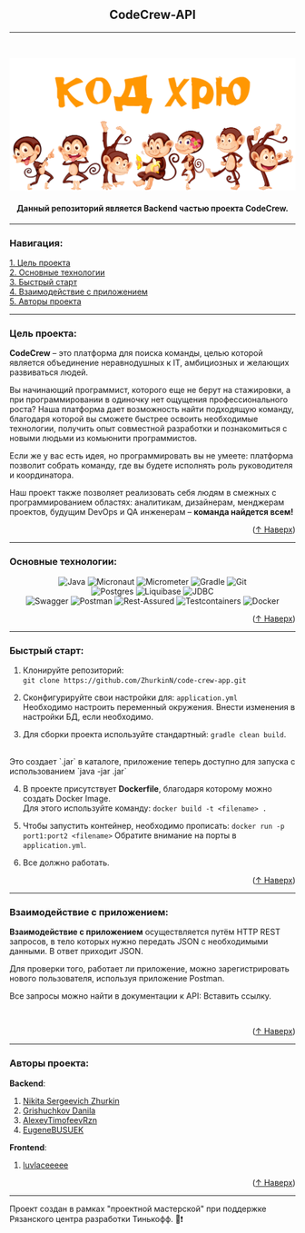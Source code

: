 ## <center> CodeCrew-API </center>
<a name="readme-top"></a>

___
<br>

![cover](https://github.com/ZhurkinN/code-crew-app/blob/endpoints-branch/gitsrc/code-hru.jpg)
#### <center> Данный репозиторий является Backend частью проекта CodeCrew. </center>

___
### Навигация:
[1. Цель проекта](#aim)  
[2. Основные технологии](#tech)  
[3. Быстрый старт](#start)   
[4. Взаимодействие с приложением](#use)  
[5. Авторы проекта](#author)

____
<a name="aim"></a> 
### Цель проекта:

**CodeCrew** – это платформа для поиска команды, целью которой является объединение неравнодушных к IT, амбициозных и желающих развиваться людей.  

Вы начинающий программист, которого еще не берут на стажировки, а при программировании в одиночку нет ощущения профессионального роста? Наша платформа дает возможность найти подходящую команду, благодаря которой вы сможете быстрее освоить необходимые технологии, получить опыт совместной разработки и познакомиться с новыми людьми из комьюнити программистов.

Если же у вас есть идея, но программировать вы не умеете: платформа позволит собрать команду, где вы будете исполнять роль руководителя и координатора. 

Наш проект также позволяет реализовать себя людям в смежных с программированием областях: аналитикам, дизайнерам, менджерам проектов, будущим DevOps и QA инженерам – **команда найдется всем!**

<p align="right">(<a href="#readme-top">↑ Наверх</a>)</p>

---
<a name="tech"></a> 
### Основные технологии:
<center>


![Java](https://img.shields.io/badge/java-%23ED8B00.svg?style=for-the-badge&logo=openjdk&logoColor=white)
![Micronaut](https://img.shields.io/badge/Micronaut-1e394e.svg?style=for-the-badge&logo=micronaut&logoColor=white)
![Micrometer](https://img.shields.io/badge/Micrometer-35b393.svg?style=for-the-badge&logo=&logoColor=white)
![Gradle](https://img.shields.io/badge/Gradle-02303A.svg?style=for-the-badge&logo=Gradle&logoColor=white)
![Git](https://img.shields.io/badge/git-%23F05033.svg?style=for-the-badge&logo=git&logoColor=white)
\
![Postgres](https://img.shields.io/badge/postgres-%23316192.svg?style=for-the-badge&logo=postgresql&logoColor=white)
![Liquibase](https://img.shields.io/badge/Liquibase-%230288D1.svg?style=for-the-badge&logo=liquibase&logoColor=white)
![JDBC](https://img.shields.io/badge/JDBC-59666C?style=for-the-badge&logo=Hibernate&logoColor=white)
\
![Swagger](https://img.shields.io/badge/-Swagger-%23Clojure?style=for-the-badge&logo=swagger&logoColor=white)
![Postman](https://img.shields.io/badge/Postman-FF6C37?style=for-the-badge&logo=postman&logoColor=white)
![Rest-Assured](https://img.shields.io/badge/REST%20Assured-25D366?style=for-the-badge&logo=&logoColor=white)
![Testcontainers](https://img.shields.io/badge/Testcontainers-%230db7ed.svg?style=for-the-badge&logo=&logoColor=white)
![Docker](https://img.shields.io/badge/docker-%230db7ed.svg?style=for-the-badge&logo=docker&logoColor=white)
</center>

<p align="right">(<a href="#readme-top">↑ Наверх</a>)</p>

---

<a name="start"></a> 
### Быстрый старт:

1. Клонируйте репозиторий:  
   `git clone https://github.com/ZhurkinN/code-crew-app.git`

2. Сконфигурируйте свои настройки для: `application.yml`  
   Необходимо настроить переменный окружения. Внести изменения в настройки БД, если необходимо.

3. Для сборки проекта используйте стандартный: `gradle clean build`.  
<br>
Это создает `<file>.jar` в каталоге, приложение теперь доступно для запуска с использованием `java -jar <your path> <file>.jar`

4. В проекте присутствует **Dockerfile**, благодаря которому можно создать Docker Image.  
   Для этого используйте команду: `docker build -t <filename> .`

5. Чтобы запустить контейнер, необходимо прописать: `docker run -p port1:port2 <filename>` 
   Обратите внимание на порты в `application.yml`.
   
6. Все должно работать.


<p align="right">(<a href="#readme-top">↑ Наверх</a>)</p>

---
<a name="use"></a> 
### Взаимодействие с приложением:

**Взаимодействие с приложением** осуществляется путём HTTP REST запросов, в тело которых нужно передать JSON c необходимыми данными. В ответ приходит JSON. 

Для проверки того, работает ли приложение, можно зарегистрировать нового пользователя, используя приложение Postman.

Все запросы можно найти в документации к API: Вставить ссылку.

<br>  

<p align="right">(<a href="#readme-top">↑ Наверх</a>)</p>

---

<a name="author"></a> 
### Авторы проекта:

**Backend**:  
1. [Nikita Sergeevich Zhurkin](https://github.com/ZhurkinN)   
2. [Grishuchkov Danila](https://github.com/grishuchkov)  
3. [AlexeyTimofeevRzn](https://github.com/AlexeyTimofeevRzn)  
4. [EugeneBUSUEK ](https://github.com/EugeneBUSUEK)  

**Frontend**:  
1. [luvlaceeeee](https://github.com/luvlaceeeee)   

<p align="right">(<a href="#readme-top">↑ Наверх</a>)</p>

---
Проект создан в рамках "проектной мастерской" при поддержке Рязанского центра разработки Тинькофф. :yellow_heart::exclamation:   
